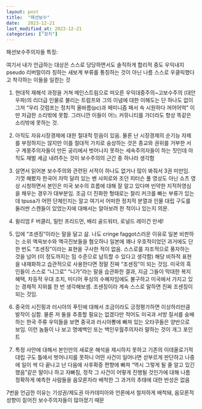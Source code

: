 ```yaml
---
layout: post
title:  "패션보수"
date:   2023-12-21
last_modified_at: 2023-12-21
categories: ["정치"]
---
```


패션보수주의자들 특징:

여기서 내가 언급하는 대상은 스스로 당당하면서도 솔직하게 합리적 중도 우익내지 pseudo 리버럴이라 칭하는 새보계 부류를 통칭하는 것이 아닌 나름 스스로 우클릭했다고 착각하는 이들을 일컫는 것

1. 현대적 재해석 과정을 거쳐 메인스트림으로 떠오른 우익대중주의~고보수주의 (대안우파)의 리더급 인물로 불리는 트럼프와 그의 이념에 대한 이해도는 단 하나도 없이 그저 “우리 갓럼프는 정치적 올바름(pc)과 페미니즘 패서 속 시원하다 꺼어어억” 이딴 저급한 소리밖에 못함. 그러니깐 이들이 어느 커뮤니티를 가더라도 항상 똑같은 소리밖에 못하는 것.

2. 아직도 자유시장경제에 대한 절대적 믿음이 있음. 물론 난 시장경제의 순기능 자체를 부정하지는 않지만 이를 절대적 가치로 숭상하는 것은 종교와 권위를 거부한 서구 계몽주의자들이 만든 공리에서 벗어나지 못하는 세속주의자들이 하는 짓인데 아직도 재벌 세금 내려주는 것이 보수주의의 근간 중 하나라 생각함

3. 살면서 읽어본 보수주의와 관련된 서적이 하나도 없거나 많이 봐줘서 3권 미만임. 기껏 해봤자 한국어 자막 달려 있는 벤 샤피로와 조던 피터슨 풀 영상도 아닌 쇼츠 영상 시청하면서 본인은 미국 보수의 흐름에 대해 잘 알고 있다며 빈약한 지적허영심을 채우는 경우가 대부분임. 조금 더 진화한 형태로는 찰리 커크를 빠는 부류가 있는데 tpusa가 어떤 단체인지는 알고 여기서 어떠한 정치적 분열과 인물 대립 구도를 둘러싼 스캔들이 있었는지에 대해서는 알아보려 한 적이나 있는지 의문. 

4. 윌리엄 F 버클리, 밀턴 프리드먼, 배리 골드워터, 로널드 레이건 만세! 

5. 입에 “조센징”이라는 말을 달고 삶. 나도 cringe faggot스러운 이유로 일본 비판하는 소위 액윽보수와 액극진보들을 혐오하나 일본에 꽤나 우호적이었던 과거에도 단 한 번도 “조센징”이라는 표현을 구사한 적이 없음. 스스로를 자조적으로 풍자하는 것을 넘어 (이 정도까지는 밈 수준으로 납득할 수 있다고 생각함) 해당 비하적 표현을 내재화하고 습관적으로 사용한다면 정말 진짜 “조센징”이 되는 것임. 미국의 흑인들이 스스로 “니그로” “니가”라는 말을 습관화한 결과, 지금 그들이 막대한 복지 혜택, 차등적 우대 조치, 미디어 푸싱의 수혜자임에도 불구하고 미국에서 가지고 있는 경제적 지위를 한 번 생각해보셈. 조센징이라 계속 스스로 말하면 진짜 조센징이 되는 것임.

6. 중국의 시진핑과 러시아의 푸틴에 대해서 조금이라도 긍정평가하면 이상하리만큼 발작이 심함. 물론 저 둘을 추종할 필요는 없겠다만 적어도 미국과 서방 질서를 숭배하는 한국 주류 우익들을 보면 중국과 러시아뽕에 빠져 있는 오타쿠들은 양반으로 보임. 이런 놈들이 나 보고 명예백인 또는 백인우월주의자라 말하는 것이 개그 포인트

7. 특정 사안에 대해서 본인만의 새로운 해석을 제시하지 못하고 기존의 이데올로기적 대립 구도 틀에서 벗어나지를 못하니 어떤 사건이 일어나면 섣부르게 판단하고 나중에 일이 싹 다 끝나고 난 다음에 사후확증 편향에 빠져 “역시 그렇게 될 줄 알고 있긴 했음”같은 말이나 하고 자빠짐, 정작 그 사건이 어떻게 진행될 것인가에 대해 나름 정확하게 예측한 사람들을 음모론자라 배척한 그 과거의 추태에 대한 반성은 없음

7번을 언급한 이유는 기성권/제도권 아카데미아와 언론에서 철저하게 배척돼, 음모론적 성향이 짙어진 보수주의자들이 많아졌기 때문
